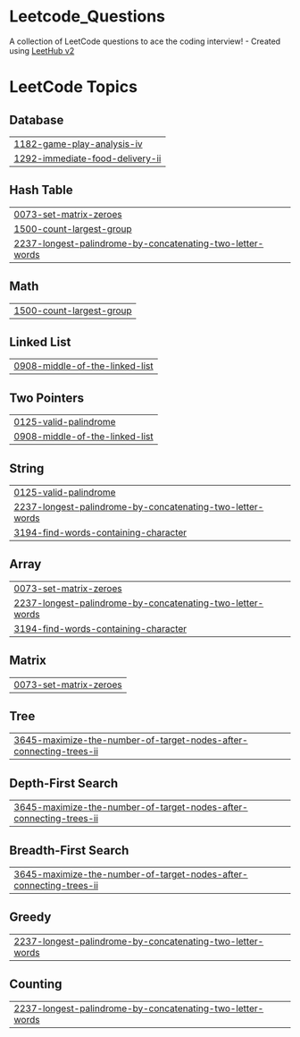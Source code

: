 # Leetcode_Questions
A collection of LeetCode questions to ace the coding interview! - Created using [LeetHub v2](https://github.com/arunbhardwaj/LeetHub-2.0)

<!---LeetCode Topics Start-->
# LeetCode Topics
## Database
|  |
| ------- |
| [1182-game-play-analysis-iv](https://github.com/Anmolsri2002/Leetcode_Questions/tree/master/1182-game-play-analysis-iv) |
| [1292-immediate-food-delivery-ii](https://github.com/Anmolsri2002/Leetcode_Questions/tree/master/1292-immediate-food-delivery-ii) |
## Hash Table
|  |
| ------- |
| [0073-set-matrix-zeroes](https://github.com/Anmolsri2002/Leetcode_Questions/tree/master/0073-set-matrix-zeroes) |
| [1500-count-largest-group](https://github.com/Anmolsri2002/Leetcode_Questions/tree/master/1500-count-largest-group) |
| [2237-longest-palindrome-by-concatenating-two-letter-words](https://github.com/Anmolsri2002/Leetcode_Questions/tree/master/2237-longest-palindrome-by-concatenating-two-letter-words) |
## Math
|  |
| ------- |
| [1500-count-largest-group](https://github.com/Anmolsri2002/Leetcode_Questions/tree/master/1500-count-largest-group) |
## Linked List
|  |
| ------- |
| [0908-middle-of-the-linked-list](https://github.com/Anmolsri2002/Leetcode_Questions/tree/master/0908-middle-of-the-linked-list) |
## Two Pointers
|  |
| ------- |
| [0125-valid-palindrome](https://github.com/Anmolsri2002/Leetcode_Questions/tree/master/0125-valid-palindrome) |
| [0908-middle-of-the-linked-list](https://github.com/Anmolsri2002/Leetcode_Questions/tree/master/0908-middle-of-the-linked-list) |
## String
|  |
| ------- |
| [0125-valid-palindrome](https://github.com/Anmolsri2002/Leetcode_Questions/tree/master/0125-valid-palindrome) |
| [2237-longest-palindrome-by-concatenating-two-letter-words](https://github.com/Anmolsri2002/Leetcode_Questions/tree/master/2237-longest-palindrome-by-concatenating-two-letter-words) |
| [3194-find-words-containing-character](https://github.com/Anmolsri2002/Leetcode_Questions/tree/master/3194-find-words-containing-character) |
## Array
|  |
| ------- |
| [0073-set-matrix-zeroes](https://github.com/Anmolsri2002/Leetcode_Questions/tree/master/0073-set-matrix-zeroes) |
| [2237-longest-palindrome-by-concatenating-two-letter-words](https://github.com/Anmolsri2002/Leetcode_Questions/tree/master/2237-longest-palindrome-by-concatenating-two-letter-words) |
| [3194-find-words-containing-character](https://github.com/Anmolsri2002/Leetcode_Questions/tree/master/3194-find-words-containing-character) |
## Matrix
|  |
| ------- |
| [0073-set-matrix-zeroes](https://github.com/Anmolsri2002/Leetcode_Questions/tree/master/0073-set-matrix-zeroes) |
## Tree
|  |
| ------- |
| [3645-maximize-the-number-of-target-nodes-after-connecting-trees-ii](https://github.com/Anmolsri2002/Leetcode_Questions/tree/master/3645-maximize-the-number-of-target-nodes-after-connecting-trees-ii) |
## Depth-First Search
|  |
| ------- |
| [3645-maximize-the-number-of-target-nodes-after-connecting-trees-ii](https://github.com/Anmolsri2002/Leetcode_Questions/tree/master/3645-maximize-the-number-of-target-nodes-after-connecting-trees-ii) |
## Breadth-First Search
|  |
| ------- |
| [3645-maximize-the-number-of-target-nodes-after-connecting-trees-ii](https://github.com/Anmolsri2002/Leetcode_Questions/tree/master/3645-maximize-the-number-of-target-nodes-after-connecting-trees-ii) |
## Greedy
|  |
| ------- |
| [2237-longest-palindrome-by-concatenating-two-letter-words](https://github.com/Anmolsri2002/Leetcode_Questions/tree/master/2237-longest-palindrome-by-concatenating-two-letter-words) |
## Counting
|  |
| ------- |
| [2237-longest-palindrome-by-concatenating-two-letter-words](https://github.com/Anmolsri2002/Leetcode_Questions/tree/master/2237-longest-palindrome-by-concatenating-two-letter-words) |
<!---LeetCode Topics End-->